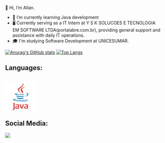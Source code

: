 👋 Hi, I’m Allan.

- 🌱 I’m currently learning Java development
- 🖥️ Currently serving as a IT Intern at Y S K SOLUCOES E TECNOLOGIA EM SOFTWARE LTDA(portalabre.com.br), providing general support and assistance with daily IT operations.
- 🎓 I'm studying Software Development at UNICESUMAR.

[![Anurag's GitHub stats](https://github-readme-stats.vercel.app/api?username=allanp93&theme=highcontrast&show_icons=true)](https://github.com/anuraghazra/github-readme-stats)
[![Top Langs](https://github-readme-stats.vercel.app/api/top-langs/?username=allanp93&theme=highcontrast)](https://github.com/anuraghazra/github-readme-stats)

## Languages:
<div style="display: inline_block"><br>
  <img align="center" height="90" width="100" src="https://raw.githubusercontent.com/devicons/devicon/master/icons/java/java-original-wordmark.svg">
</div>
 
 ## Social Media: 

<div>
  <a href="https://instagram.com/allandmariaa" target="_blank"><img src="https://img.shields.io/badge/-Instagram-%23E4405F?style=for-the-badge&logo=instagram&logoColor=white" target="_blank"></a>
</div>
  
